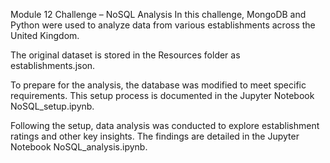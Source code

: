 Module 12 Challenge – NoSQL Analysis
In this challenge, MongoDB and Python were used to analyze data from various establishments across the United Kingdom.

The original dataset is stored in the Resources folder as establishments.json.

To prepare for the analysis, the database was modified to meet specific requirements. This setup process is documented in the Jupyter Notebook NoSQL_setup.ipynb.

Following the setup, data analysis was conducted to explore establishment ratings and other key insights. The findings are detailed in the Jupyter Notebook NoSQL_analysis.ipynb.
